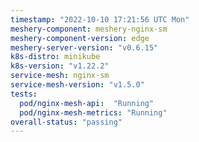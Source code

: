 ```yaml
---
timestamp: "2022-10-10 17:21:56 UTC Mon"
meshery-component: meshery-nginx-sm
meshery-component-version: edge
meshery-server-version: "v0.6.15"
k8s-distro: minikube
k8s-version: "v1.22.2"
service-mesh: nginx-sm
service-mesh-version: "v1.5.0"
tests:
  pod/nginx-mesh-api:  "Running"
  pod/nginx-mesh-metrics: "Running"
overall-status: "passing"
---
```


